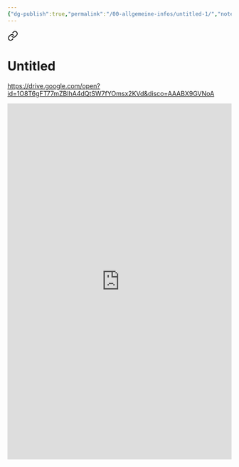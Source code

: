 ```yaml
---
{"dg-publish":true,"permalink":"/00-allgemeine-infos/untitled-1/","noteIcon":""}
---
```



<div class="transclusion internal-embed is-loaded"><a class="markdown-embed-link" href="/00-allgemeine-infos/untitled/" aria-label="Open link"><svg xmlns="http://www.w3.org/2000/svg" width="24" height="24" viewBox="0 0 24 24" fill="none" stroke="currentColor" stroke-width="2" stroke-linecap="round" stroke-linejoin="round" class="svg-icon lucide-link"><path d="M10 13a5 5 0 0 0 7.54.54l3-3a5 5 0 0 0-7.07-7.07l-1.72 1.71"></path><path d="M14 11a5 5 0 0 0-7.54-.54l-3 3a5 5 0 0 0 7.07 7.07l1.71-1.71"></path></svg></a><div class="markdown-embed">

<div class="markdown-embed-title">

# Untitled

</div>



https://drive.google.com/open?id=1O8T6gFT77mZBIhA4dQtSW7fYOmsx2KVd&disco=AAABX9GVNoA

<iframe src="https://drive.google.com/open?id=1O8T6gFT77mZBIhA4dQtSW7fYOmsx2KVd&disco=AAABX9GVNoA" style="border:0px #ffffff none;" name="myiFrame" scrolling="no" frameborder="1" marginheight="0px" marginwidth="0px" height="800px" width="100%" allowfullscreen></iframe>



</div></div>
